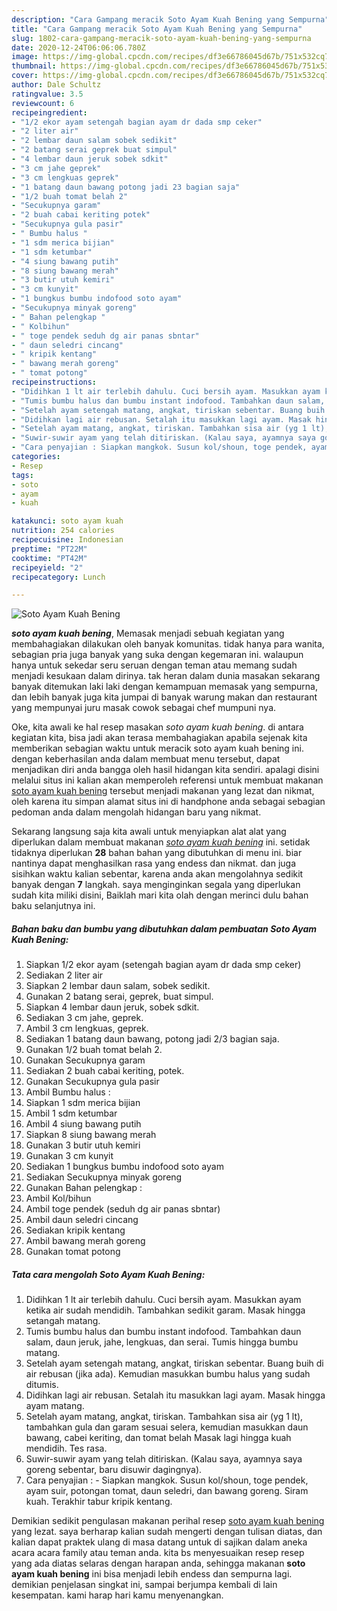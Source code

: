 ```yaml
---
description: "Cara Gampang meracik Soto Ayam Kuah Bening yang Sempurna"
title: "Cara Gampang meracik Soto Ayam Kuah Bening yang Sempurna"
slug: 1802-cara-gampang-meracik-soto-ayam-kuah-bening-yang-sempurna
date: 2020-12-24T06:06:06.780Z
image: https://img-global.cpcdn.com/recipes/df3e66786045d67b/751x532cq70/soto-ayam-kuah-bening-foto-resep-utama.jpg
thumbnail: https://img-global.cpcdn.com/recipes/df3e66786045d67b/751x532cq70/soto-ayam-kuah-bening-foto-resep-utama.jpg
cover: https://img-global.cpcdn.com/recipes/df3e66786045d67b/751x532cq70/soto-ayam-kuah-bening-foto-resep-utama.jpg
author: Dale Schultz
ratingvalue: 3.5
reviewcount: 6
recipeingredient:
- "1/2 ekor ayam setengah bagian ayam dr dada smp ceker"
- "2 liter air"
- "2 lembar daun salam sobek sedikit"
- "2 batang serai geprek buat simpul"
- "4 lembar daun jeruk sobek sdkit"
- "3 cm jahe geprek"
- "3 cm lengkuas geprek"
- "1 batang daun bawang potong jadi 23 bagian saja"
- "1/2 buah tomat belah 2"
- "Secukupnya garam"
- "2 buah cabai keriting potek"
- "Secukupnya gula pasir"
- " Bumbu halus "
- "1 sdm merica bijian"
- "1 sdm ketumbar"
- "4 siung bawang putih"
- "8 siung bawang merah"
- "3 butir utuh kemiri"
- "3 cm kunyit"
- "1 bungkus bumbu indofood soto ayam"
- "Secukupnya minyak goreng"
- " Bahan pelengkap "
- " Kolbihun"
- " toge pendek seduh dg air panas sbntar"
- " daun seledri cincang"
- " kripik kentang"
- " bawang merah goreng"
- " tomat potong"
recipeinstructions:
- "Didihkan 1 lt air terlebih dahulu. Cuci bersih ayam. Masukkan ayam ketika air sudah mendidih. Tambahkan sedikit garam. Masak hingga setangah matang."
- "Tumis bumbu halus dan bumbu instant indofood. Tambahkan daun salam, daun jeruk, jahe, lengkuas, dan serai. Tumis hingga bumbu matang."
- "Setelah ayam setengah matang, angkat, tiriskan sebentar. Buang buih di air rebusan (jika ada). Kemudian masukkan bumbu halus yang sudah ditumis."
- "Didihkan lagi air rebusan. Setalah itu masukkan lagi ayam. Masak hingga ayam matang."
- "Setelah ayam matang, angkat, tiriskan. Tambahkan sisa air (yg 1 lt), tambahkan gula dan garam sesuai selera, kemudian masukkan daun bawang, cabei keriting, dan tomat belah Masak lagi hingga kuah mendidih. Tes rasa."
- "Suwir-suwir ayam yang telah ditiriskan. (Kalau saya, ayamnya saya goreng sebentar, baru disuwir dagingnya)."
- "Cara penyajian : Siapkan mangkok. Susun kol/shoun, toge pendek, ayam suir, potongan tomat, daun seledri, dan bawang goreng. Siram kuah. Terakhir tabur kripik kentang."
categories:
- Resep
tags:
- soto
- ayam
- kuah

katakunci: soto ayam kuah 
nutrition: 254 calories
recipecuisine: Indonesian
preptime: "PT22M"
cooktime: "PT42M"
recipeyield: "2"
recipecategory: Lunch

---
```



![Soto Ayam Kuah Bening](https://img-global.cpcdn.com/recipes/df3e66786045d67b/751x532cq70/soto-ayam-kuah-bening-foto-resep-utama.jpg)

<b><i>soto ayam kuah bening</i></b>, Memasak menjadi sebuah kegiatan yang membahagiakan dilakukan oleh banyak komunitas. tidak hanya para wanita, sebagian pria juga banyak yang suka dengan kegemaran ini. walaupun hanya untuk sekedar seru seruan dengan teman atau memang sudah menjadi kesukaan dalam dirinya. tak heran dalam dunia masakan sekarang banyak ditemukan laki laki dengan kemampuan memasak yang sempurna, dan lebih banyak juga kita jumpai di banyak warung makan dan restaurant yang mempunyai juru masak cowok sebagai chef mumpuni nya.

Oke, kita awali ke hal resep masakan <i>soto ayam kuah bening</i>. di antara kegiatan kita, bisa jadi akan terasa membahagiakan apabila sejenak kita memberikan sebagian waktu untuk meracik soto ayam kuah bening ini. dengan keberhasilan anda dalam membuat menu tersebut, dapat menjadikan diri anda bangga oleh hasil hidangan kita sendiri. apalagi disini melalui situs ini kalian akan memperoleh referensi untuk membuat makanan <u>soto ayam kuah bening</u> tersebut menjadi makanan yang lezat dan nikmat, oleh karena itu simpan alamat situs ini di handphone anda sebagai sebagian pedoman anda dalam mengolah hidangan baru yang nikmat.




Sekarang langsung saja kita awali untuk menyiapkan alat alat yang diperlukan dalam membuat makanan <u><i>soto ayam kuah bening</i></u> ini. setidak tidaknya diperlukan <b>28</b> bahan bahan yang dibutuhkan di menu ini. biar nantinya dapat menghasilkan rasa yang endess dan nikmat. dan juga sisihkan waktu kalian sebentar, karena anda akan mengolahnya sedikit banyak dengan <b>7</b> langkah. saya menginginkan segala yang diperlukan sudah kita miliki disini, Baiklah mari kita olah dengan merinci dulu bahan baku selanjutnya ini.

<!--inarticleads1-->

##### Bahan baku dan bumbu yang dibutuhkan dalam pembuatan Soto Ayam Kuah Bening:

1. Siapkan 1/2 ekor ayam (setengah bagian ayam dr dada smp ceker)
1. Sediakan 2 liter air
1. Siapkan 2 lembar daun salam, sobek sedikit.
1. Gunakan 2 batang serai, geprek, buat simpul.
1. Siapkan 4 lembar daun jeruk, sobek sdkit.
1. Sediakan 3 cm jahe, geprek.
1. Ambil 3 cm lengkuas, geprek.
1. Sediakan 1 batang daun bawang, potong jadi 2/3 bagian saja.
1. Gunakan 1/2 buah tomat belah 2.
1. Gunakan Secukupnya garam
1. Sediakan 2 buah cabai keriting, potek.
1. Gunakan Secukupnya gula pasir
1. Ambil  Bumbu halus :
1. Siapkan 1 sdm merica bijian
1. Ambil 1 sdm ketumbar
1. Ambil 4 siung bawang putih
1. Siapkan 8 siung bawang merah
1. Gunakan 3 butir utuh kemiri
1. Gunakan 3 cm kunyit
1. Sediakan 1 bungkus bumbu indofood soto ayam
1. Sediakan Secukupnya minyak goreng
1. Gunakan  Bahan pelengkap :
1. Ambil  Kol/bihun
1. Ambil  toge pendek (seduh dg air panas sbntar)
1. Ambil  daun seledri cincang
1. Sediakan  kripik kentang
1. Ambil  bawang merah goreng
1. Gunakan  tomat potong




<!--inarticleads2-->

##### Tata cara mengolah Soto Ayam Kuah Bening:

1. Didihkan 1 lt air terlebih dahulu. Cuci bersih ayam. Masukkan ayam ketika air sudah mendidih. Tambahkan sedikit garam. Masak hingga setangah matang.
1. Tumis bumbu halus dan bumbu instant indofood. Tambahkan daun salam, daun jeruk, jahe, lengkuas, dan serai. Tumis hingga bumbu matang.
1. Setelah ayam setengah matang, angkat, tiriskan sebentar. Buang buih di air rebusan (jika ada). Kemudian masukkan bumbu halus yang sudah ditumis.
1. Didihkan lagi air rebusan. Setalah itu masukkan lagi ayam. Masak hingga ayam matang.
1. Setelah ayam matang, angkat, tiriskan. Tambahkan sisa air (yg 1 lt), tambahkan gula dan garam sesuai selera, kemudian masukkan daun bawang, cabei keriting, dan tomat belah Masak lagi hingga kuah mendidih. Tes rasa.
1. Suwir-suwir ayam yang telah ditiriskan. (Kalau saya, ayamnya saya goreng sebentar, baru disuwir dagingnya).
1. Cara penyajian : - Siapkan mangkok. Susun kol/shoun, toge pendek, ayam suir, potongan tomat, daun seledri, dan bawang goreng. Siram kuah. Terakhir tabur kripik kentang.




Demikian sedikit pengulasan makanan perihal resep <u>soto ayam kuah bening</u> yang lezat. saya berharap kalian sudah mengerti dengan tulisan diatas, dan kalian dapat praktek ulang di masa datang untuk di sajikan dalam aneka acara acara family atau teman anda. kita bs menyesuaikan resep resep yang ada diatas selaras dengan harapan anda, sehingga makanan <b>soto ayam kuah bening</b> ini bisa menjadi lebih endess dan sempurna lagi. demikian penjelasan singkat ini, sampai berjumpa kembali di lain kesempatan. kami harap hari kamu menyenangkan.
